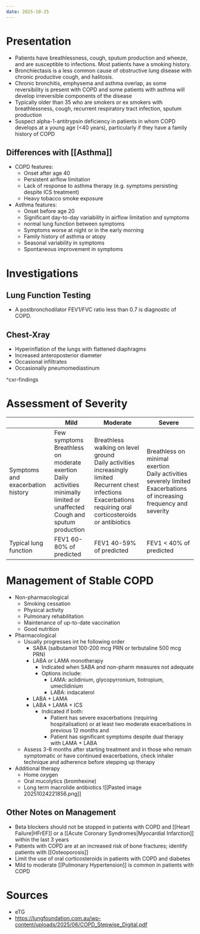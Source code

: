 ```yaml
---
date: 2025-10-25
---
```

# Presentation
- Patients have breathlessness, cough, sputum production and wheeze, and are susceptible to infections. Most patients have a smoking history. 
- Bronchiectasis is a less common cause of obstructive lung disease with chronic productive cough, and halitosis. 
- Chronic bronchitis, emphysema and asthma overlap, as some reversibility is present with COPD and some patients with asthma will develop irreversible components of the disease
- Typically older than 35 who are smokers or ex smokers with breathlessness, cough, recurrent respiratory tract infection, sputum production
- Suspect alpha-1-antitrypsin deficiency in patients in whom COPD develops at a young age (<40 years), particularly if they have a family history of COPD
## Differences with [[Asthma]]
- COPD features:
	- Onset after age 40
	- Persistent airflow limitation
	- Lack of response to asthma therapy (e.g. symptoms persisting despite ICS treatment)
	- Heavy tobacco smoke exposure
- Asthma features:
	- Onset before age 20
	- Significant day-to-day variability in airflow limitation and symptoms
	- normal lung function between symptoms
	- Symptoms worse at night or in the early morning
	- Family history of asthma or atopy
	- Seasonal variability in symptoms
	- Spontaneous improvement in symptoms
# Investigations
## Lung Function Testing
- A postbronchodilator FEV1/FVC ratio less than 0.7 is diagnostic of COPD.
## Chest-Xray
- Hyperinflation of the lungs with flattened diaphragms
- Increased anteroposterior diameter
- Occasional infiltrates
- Occasionally pneumomediastinum

^cxr-findings
# Assessment of Severity

|                                   | Mild                                                                                                                               | Moderate                                                                                                                                                                 | Severe                                                                                                                    |
| --------------------------------- | ---------------------------------------------------------------------------------------------------------------------------------- | ------------------------------------------------------------------------------------------------------------------------------------------------------------------------ | ------------------------------------------------------------------------------------------------------------------------- |
| Symptoms and exacerbation history | Few symptoms<br>Breathless on moderate exertion<br>Daily activities minimally limited or unaffected<br>Cough and sputum production | Breathless walking on level ground<br>Daily activities increasingly limited<br>Recurrent chest infections<br>Exacerbations requiring oral corticosteroids or antibiotics | Breathless on minimal exertion<br>Daily activities severely limited<br>Exacerbations of increasing frequency and severity |
| Typical lung function             | FEV1 60-80% of predicted                                                                                                           | FEV1 40-59% of predicted                                                                                                                                                 | FEV1 < 40% of predicted                                                                                                   |
# Management of Stable COPD
- Non-pharmacological
	- Smoking cessation
	- Physical activity
	- Pulmonary rehabilitation
	- Maintenance of up-to-date vaccination
	- Good nutrition
- Pharmacological
	- Usually progresses int he following order
		- SABA (salbutamol 100-200 mcg PRN or terbutaline 500 mcg PRN)
		- LABA or LAMA monotherapy
			- Indicated when SABA and non-pharm measures not adequate
			- Options include:
				- LAMA: aclidinium, glycopyrronium, tiotropium, umeclidinium
				- LABA: indacaterol
		- LABA + LAMA
		- LABA + LAMA + ICS
			- Indicated if both:
				- Patient has severe exacerbations (requiring hospitalisation) or at least two moderate exacerbations in previous 12 months and
				- Patient has significant symptoms despite dual therapy with LAMA + LABA
	- Assess 3-6 months after starting treatment and in those who remain symptomatic or have continued exacerbations, check inhaler technique and adherence before stepping up therapy
- Additional therapy
	- Home oxygen
	- Oral mucolytics (bromhexine)
	- Long term macrolide antibiotics
![[Pasted image 20251024221856.png]]
## Other Notes on Management
- Beta blockers should not be stopped in patients with COPD and [[Heart Failure|HFrEF]] or a [[Acute Coronary Syndromes|Myocardial Infarction]] within the last 3 years
- Patients with COPD are at an increased risk of bone fractures; identify patients with [[Osteoporosis]]
- Limit the use of oral corticosteroids in patients with COPD and diabetes
- Mild to moderate [[Pulmonary Hypertension]] is common in patients with COPD
# Sources
- eTG
- https://lungfoundation.com.au/wp-content/uploads/2025/06/COPD_Stepwise_Digital.pdf